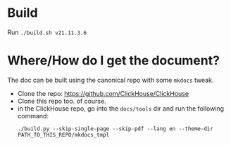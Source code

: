 # Build
Run `./build.sh v21.11.3.6`

# Where/How do I get the document?

The doc can be built using the canonical repo with some `mkdocs` tweak.

- Clone the repo: https://github.com/ClickHouse/ClickHouse
- Clone this repo too. of course.
- in the ClickHouse repo, go into the `docs/tools` dir and run the following command:
  ```
  ./build.py --skip-single-page --skip-pdf --lang en --theme-dir PATH_TO_THIS_REPO/mkdocs_tmpl
  ```
